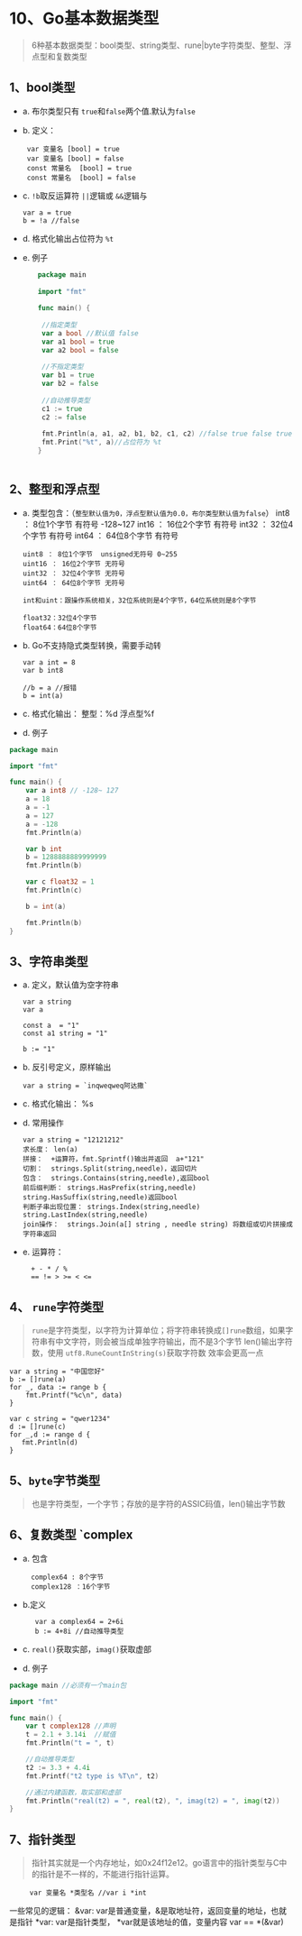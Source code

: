 # 10、Go基本数据类型
>6种基本数据类型：bool类型、string类型、rune|byte字符类型、整型、浮点型和复数类型

## 1、bool类型
- a. 布尔类型只有 `true`和`false`两个值.默认为`false`
- b. 定义：
 
       var 变量名 [bool] = true
       var 变量名 [bool] = false
       const 常量名  [bool] = true
       const 常量名  [bool] = false  

- c.  `!b`取反运算符  `||`逻辑或 `&&`逻辑与 
  
      var a = true
      b = !a //false

- d. 格式化输出占位符为 `%t`      
       
- e. 例子

```go
       package main
       
       import "fmt"
       
       func main() {
       
       	//指定类型
       	var a bool //默认值 false
       	var a1 bool = true
       	var a2 bool = false
       
       	//不指定类型
       	var b1 = true
       	var b2 = false
       
       	//自动推导类型
       	c1 := true
       	c2 := false
       
       	fmt.Println(a, a1, a2, b1, b2, c1, c2) //false true false true false true false  
       	fmt.Print("%t", a)//占位符为 %t
       }
       
```   
## 2、整型和浮点型

- a. 类型包含：（`整型默认值为0，浮点型默认值为0.0，布尔类型默认值为false`）
      int8 ： 8位1个字节  有符号 -128~127
      int16 ： 16位2个字节 有符号
      int32 ： 32位4个字节 有符号
      int64 ： 64位8个字节 有符号  
          
      uint8 ： 8位1个字节  unsigned无符号 0~255
      uint16 ： 16位2个字节 无符号
      uint32 ： 32位4个字节 无符号
      uint64 ： 64位8个字节 无符号
   
      int和uint：跟操作系统相关，32位系统则是4个字节，64位系统则是8个字节
      
      float32：32位4个字节
      float64：64位8个字节
      
- b. Go不支持隐式类型转换，需要手动转

      var a int = 8
      var b int8
      
      //b = a //报错
      b = int(a)
      
- c. 格式化输出： 整型：%d 浮点型%f

- d. 例子
```go
package main

import "fmt"

func main() {
	var a int8 // -128~ 127
	a = 18
	a = -1
	a = 127
	a = -128
	fmt.Println(a)

	var b int
	b = 1288888889999999
	fmt.Println(b)

	var c float32 = 1
	fmt.Println(c)

	b = int(a)

	fmt.Println(b)
}

```

## 3、字符串类型
- a. 定义，默认值为空字符串
  
      var a string
      var a 
      
      const a  = "1"
      const a1 string = "1"
      
      b := "1"
      
- b.  反引号定义，原样输出
   
      var a string = `inqweqweq阿达撒`   
      
- c. 格式化输出： %s

- d. 常用操作


      var a string = "12121212"
      求长度： len(a)
      拼接：  +运算符，fmt.Sprintf()输出并返回  a+"121"
      切割：  strings.Split(string,needle)，返回切片
      包含：  strings.Contains(string,needle),返回bool
      前后缀判断： strings.HasPrefix(string,needle) string.HasSuffix(string,needle)返回bool
      判断子串出现位置： strings.Index(string,needle)  string.LastIndex(string,needle)
      join操作：  strings.Join(a[] string , needle string) 将数组或切片拼接成字符串返回
             
- e. 运算符： 

        
        + - * / %
        == != > >= < <=
         
## 4、 `rune`字符类型
> `rune`是字符类型，以字符为计算单位；将字符串转换成`[]rune`数组，如果字符串有中文字符，则会被当成单独字符输出，而不是3个字节
len()输出字符数，使用 `utf8.RuneCountInString(s)`获取字符数 效率会更高一点

      
	var a string = "中国您好"
	b := []rune(a)
	for _, data := range b {
		fmt.Printf("%c\n", data)
	}
	
	var c string = "qwer1234"
	d := []rune(c)
	for _,d := range d {
	   fmt.Println(d)
	}
	
## 5、`byte`字节类型
> 也是字符类型，一个字节；存放的是字符的ASSIC码值，len()输出字节数


## 6、复数类型 `complex
- a. 包含 
      
        complex64 : 8个字节
        complex128 ：16个字节

- b.定义
      
         var a complex64 = 2+6i
         b := 4+8i //自动推导类型
 
- c. `real()`获取实部，`imag()`获取虚部

- d. 例子
```go
package main //必须有一个main包

import "fmt"

func main() {
	var t complex128 //声明
	t = 2.1 + 3.14i  //赋值
	fmt.Println("t = ", t)

	//自动推导类型
	t2 := 3.3 + 4.4i
	fmt.Printf("t2 type is %T\n", t2)

	//通过内建函数，取实部和虚部
	fmt.Println("real(t2) = ", real(t2), ", imag(t2) = ", imag(t2))
}
```    	

## 7、指针类型
> 指针其实就是一个内存地址，如0x24f12e12。go语言中的指针类型与C中的指针是不一样的，不能进行指针运算。

         var 变量名 *类型名 //var i *int


一些常见的逻辑：
        &var: var是普通变量，&是取地址符，返回变量的地址，也就是指针
        *var: var是指针类型， *var就是该地址的值，变量内容
        var  == *(&var)
